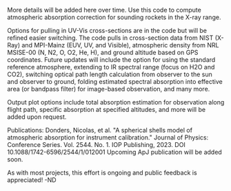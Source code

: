More details will be added here over time. Use this code to compute atmospheric absorption correction for sounding rockets in the X-ray range.

Options for pulling in UV-Vis cross-sections are in the code but will be refined easier switching. The code pulls in cross-section data from NIST (X-Ray) and MPI-Mainz (EUV, UV, and Visible), atmospheric density from NRL MSISE-00 (N, N2, O, O2, He, H), and ground altitude based on GPS coordinates. Future updates will include the option for using the standard reference atmosphere, extending to IR spectral range (focus on H2O and CO2), switching optical path length calculation from observer to the sun and observer to ground, folding estimated spectral absorption into effective area (or bandpass filter) for image-based observation, and many more.

Output plot options include total absorption estimation for observation along flight path, specific absorption at specified altitudes, and more will be added upon request.

Publications:
Donders, Nicolas, et al. "A spherical shells model of atmospheric absorption for instrument calibration." Journal of Physics: Conference Series. Vol. 2544. No. 1. IOP Publishing, 2023. DOI 10.1088/1742-6596/2544/1/012001
Upcoming ApJ publication will be added soon.

As with most projects, this effort is ongoing and public feedback is appreciated!
-ND
